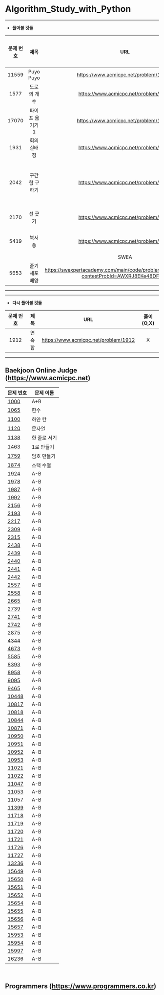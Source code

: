 Algorithm_Study_with_Python
==========

------

* **풀어볼 것들**

| 문제 번호 |         제목         |               URL                | 풀이(O,X) |   알고리즘   |
| :-------: | :------------------: | :------------------------------: | :-------: | :-------: |
|   11559   |      Puyo Puyo       | https://www.acmicpc.net/problem/11559 |     X     | |
|   1577   |      도로의 개수       | https://www.acmicpc.net/problem/1577 |     X     | |
|   17070   |      파이프 옮기기 1       | https://www.acmicpc.net/problem/17070 |     X     | |
|   1931   |      회의실배정       | https://www.acmicpc.net/problem/1931 |     X     | |
|   2042   |      구간 합 구하기       | https://www.acmicpc.net/problem/2042 |     X     |세그먼트 트리|
|   2170   |      선 긋기       | https://www.acmicpc.net/problem/2170 |     X     |스위핑|
|   5419   |      북서풍       | https://www.acmicpc.net/problem/5419 |     X     |스위핑|
|||SWEA|||
|   5653   |      줄기세포배양       | https://swexpertacademy.com/main/code/problem/problemDetail.do?contestProbId=AWXRJ8EKe48DFAUo |     X     | |

------

------

* **다시 풀어볼 것들**

| 문제 번호 |         제목         |               URL                | 풀이(O,X) |
| :-------: | :------------------: | :------------------------------: | :-------: |
|   1912   |      연속합       | https://www.acmicpc.net/problem/1912 |     X     |

------

Baekjoon Online Judge (https://www.acmicpc.net)
----------
| 문제 번호 | 문제 이름 | 
| --- | --- |
| [1000](https://www.acmicpc.net/problem/1000) | A+B | 
| [1065](https://www.acmicpc.net/problem/1065) | 한수 |
| [1100](https://www.acmicpc.net/problem/1100) | 하얀 칸 |
| [1120](https://www.acmicpc.net/problem/1120) | 문자열 |
| [1138](https://www.acmicpc.net/problem/1138) | 한 줄로 서기 |
| [1463](https://www.acmicpc.net/problem/1463) | 1로 만들기 |
| [1759](https://www.acmicpc.net/problem/1759) | 암호 만들기  |
| [1874](https://www.acmicpc.net/problem/1874) | 스택 수열 |
| [1924](https://www.acmicpc.net/problem/1924) | A-B |
| [1978](https://www.acmicpc.net/problem/1978) | A-B |
| [1987](https://www.acmicpc.net/problem/1987) | A-B |
| [1992](https://www.acmicpc.net/problem/1992) | A-B |
| [2156](https://www.acmicpc.net/problem/2156) | A-B |
| [2193](https://www.acmicpc.net/problem/2193) | A-B |
| [2217](https://www.acmicpc.net/problem/2217) | A-B |
| [2309](https://www.acmicpc.net/problem/2309) | A-B |
| [2315](https://www.acmicpc.net/problem/2315) | A-B |
| [2438](https://www.acmicpc.net/problem/2438) | A-B |
| [2439](https://www.acmicpc.net/problem/2439) | A-B |
| [2440](https://www.acmicpc.net/problem/2440) | A-B |
| [2441](https://www.acmicpc.net/problem/2441) | A-B |
| [2442](https://www.acmicpc.net/problem/2442) | A-B |
| [2557](https://www.acmicpc.net/problem/2557) | A-B |
| [2558](https://www.acmicpc.net/problem/2558) | A-B |
| [2665](https://www.acmicpc.net/problem/2665) | A-B |
| [2739](https://www.acmicpc.net/problem/2739) | A-B |
| [2741](https://www.acmicpc.net/problem/2741) | A-B |
| [2742](https://www.acmicpc.net/problem/2742) | A-B |
| [2875](https://www.acmicpc.net/problem/2875) | A-B |
| [4344](https://www.acmicpc.net/problem/4344) | A-B |
| [4673](https://www.acmicpc.net/problem/4673) | A-B |
| [5585](https://www.acmicpc.net/problem/5585) | A-B |
| [8393](https://www.acmicpc.net/problem/8393) | A-B |
| [8958](https://www.acmicpc.net/problem/8958) | A-B |
| [9095](https://www.acmicpc.net/problem/9095) | A-B |
| [9465](https://www.acmicpc.net/problem/9465) | A-B |
| [10448](https://www.acmicpc.net/problem/10448) | A-B |
| [10817](https://www.acmicpc.net/problem/10817) | A-B |
| [10818](https://www.acmicpc.net/problem/10818) | A-B |
| [10844](https://www.acmicpc.net/problem/10844) | A-B |
| [10871](https://www.acmicpc.net/problem/10871) | A-B |
| [10950](https://www.acmicpc.net/problem/10950) | A-B |
| [10951](https://www.acmicpc.net/problem/10951) | A-B |
| [10952](https://www.acmicpc.net/problem/10952) | A-B |
| [10953](https://www.acmicpc.net/problem/10953) | A-B |
| [11021](https://www.acmicpc.net/problem/11021) | A-B |
| [11022](https://www.acmicpc.net/problem/11022) | A-B |
| [11047](https://www.acmicpc.net/problem/11047) | A-B |
| [11053](https://www.acmicpc.net/problem/11053) | A-B |
| [11057](https://www.acmicpc.net/problem/11057) | A-B |
| [11399](https://www.acmicpc.net/problem/11399) | A-B |
| [11718](https://www.acmicpc.net/problem/11718) | A-B |
| [11719](https://www.acmicpc.net/problem/11719) | A-B |
| [11720](https://www.acmicpc.net/problem/11720) | A-B |
| [11721](https://www.acmicpc.net/problem/11721) | A-B |
| [11726](https://www.acmicpc.net/problem/11726) | A-B |
| [11727](https://www.acmicpc.net/problem/11727) | A-B |
| [13236](https://www.acmicpc.net/problem/13236) | A-B |
| [15649](https://www.acmicpc.net/problem/15649) | A-B |
| [15650](https://www.acmicpc.net/problem/15650) | A-B |
| [15651](https://www.acmicpc.net/problem/15651) | A-B |
| [15652](https://www.acmicpc.net/problem/15652) | A-B |
| [15654](https://www.acmicpc.net/problem/15654) | A-B |
| [15655](https://www.acmicpc.net/problem/15655) | A-B |
| [15656](https://www.acmicpc.net/problem/15656) | A-B |
| [15657](https://www.acmicpc.net/problem/15657) | A-B |
| [15953](https://www.acmicpc.net/problem/15953) | A-B |
| [15954](https://www.acmicpc.net/problem/15954) | A-B |
| [15997](https://www.acmicpc.net/problem/15997) | A-B |
| [16236](https://www.acmicpc.net/problem/16236) | A-B |

</br>

Programmers (https://www.programmers.co.kr)
----------
